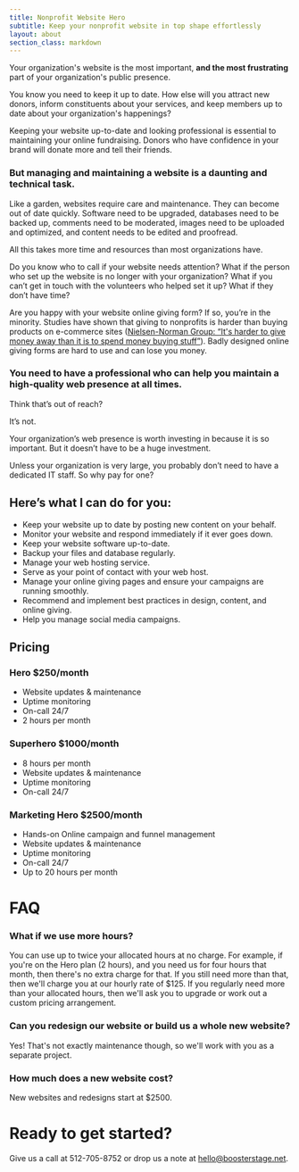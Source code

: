```yaml
---
title: Nonprofit Website Hero
subtitle: Keep your nonprofit website in top shape effortlessly
layout: about
section_class: markdown
---
```


Your organization's website is the most important, **and the most frustrating** part of your organization's public presence.

You know you need to keep it up to date. How else will you attract new donors, inform constituents about your services, and keep members up to date about your organization's happenings?

Keeping your website up-to-date and looking professional is essential to maintaining your online fundraising. Donors who have confidence in your brand will donate more and tell their friends.

### But managing and maintaining a website is a daunting and technical task.

Like a garden, websites require care and maintenance. They can become out of date quickly. Software need to be upgraded, databases need to be backed up, comments need to be moderated, images need to be uploaded and optimized, and content needs to be edited and proofread.

All this takes more time and resources than most organizations have.

Do you know who to call if your website needs attention? What if the person who set up the website is no longer with your organization? What if you can’t get in touch with the volunteers who helped set it up? What if they don’t have time?

Are you happy with your website online giving form? If so, you’re in the minority. Studies have shown that giving to nonprofits is harder than buying products on e-commerce sites ([Nielsen-Norman Group: “It's harder to give money away than it is to spend money buying stuff”](https://www.nngroup.com/articles/non-profit-websites-donations/)). Badly designed online giving forms are hard to use and can lose you money.

### You need to have a professional who can help you maintain a high-quality web presence at all times.

Think that’s out of reach?

It’s not.

Your organization’s web presence is worth investing in because it is so important. But it doesn’t have to be a huge investment.

Unless your organization is very large, you probably don’t need to have a dedicated IT staff. So why pay for one?

## Here’s what I can do for you:

- Keep your website up to date by posting new content on your behalf.
- Monitor your website and respond immediately if it ever goes down.
- Keep your website software up-to-date.
- Backup your files and database regularly.
- Manage your web hosting service.
- Serve as your point of contact with your web host.
- Manage your online giving pages and ensure your campaigns are running smoothly.
- Recommend and implement best practices in design, content, and online giving.
- Help you manage social media campaigns.

## Pricing

### Hero $250/month

- Website updates & maintenance
- Uptime monitoring
- On-call 24/7
- 2 hours per month

### Superhero $1000/month

- 8 hours per month
- Website updates & maintenance
- Uptime monitoring
- On-call 24/7

### Marketing Hero $2500/month

- Hands-on Online campaign and funnel management
- Website updates & maintenance
- Uptime monitoring
- On-call 24/7
- Up to 20 hours per month

# FAQ

### What if we use more hours?

You can use up to twice your allocated hours at no charge. For example, if you're on the Hero plan (2 hours), and you need us for four hours that month, then there's no extra charge for that. If you still need more than that, then we'll charge you at our hourly rate of $125. If you regularly need more than your allocated hours, then we'll ask you to upgrade or work out a custom pricing arrangement.

### Can you redesign our website or build us a whole new website?

Yes! That's not exactly maintenance though, so we'll work with you as a separate project.

### How much does a new website cost?

New websites and redesigns start at $2500.

# Ready to get started?

Give us a call at 512-705-8752 or drop us a note at hello@boosterstage.net.
